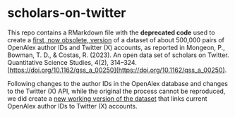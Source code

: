 # scholars-on-twitter

This repo contains a RMarkdown file with the **deprecated code** used to create a [first, now obsolete, version](https://zenodo.org/records/7013518) of a dataset of about 500,000 pairs of OpenAlex author IDs and Twitter (X) accounts, as reported in Mongeon, P., Bowman, T. D., & Costas, R. (2023). An open data set of scholars on Twitter. Quantitative Science Studies, 4(2), 314–324. [https://doi.org/10.1162/qss_a_00250](https://doi.org/10.1162/qss_a_00250). 

Following changes to the author IDs in the OpenAlex database and changes to the Twitter (X) API, while the original the process cannot be reproduced, we did create a [new working version of the dataset](https://zenodo.org/records/10905839) that links current OpenAlex author IDs to Twitter (X) accounts.
